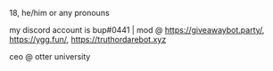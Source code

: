 18, he/him or any pronouns

my discord account is bup#0441 | mod @ https://giveawaybot.party/, https://ygg.fun/, https://truthordarebot.xyz

ceo @ otter university

